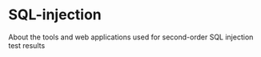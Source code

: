 # SQL-injection
About the tools and web applications used for second-order SQL injection test results

